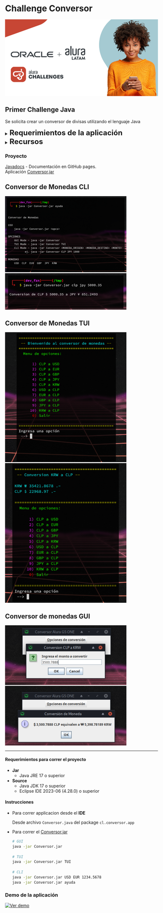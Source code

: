 # Challenge Conversor

![img](./media/alura_challenge.png)

## Primer Challenge Java

Se solicita crear un conversor de divisas utilizando el lenguaje Java

<details>
<summary><b><font size="+2">Requerimientos de la aplicación</font></b></summary>

- [x] El convertidor de moneda debe:
  - [x] Convertir de la moneda de tu país a **Dolar**
  - [x] Convertir de la moneda de tu país a **Euros**
  - [x] Convertir de la moneda de tu país a **Libras Esterlinas**
  - [x] Convertir de la moneda de tu país a **Yen Japonés**
  - [x] Convertir de la moneda de tu país a **Won sul-coreano**
  - [x] Convertir de **Dolar** a la moneda de tu país
  - [x] Convertir de **Euros** a la moneda de tu país
  - [x] Convertir de **Libras Esterlinas** a la moneda de tu país
  - [x] Convertir de **Yen Japonés** a la moneda de tu país
  - [x] Convertir de **Won sul-coreano** a la moneda de tu país
- [ ] **Extra:** Añadir otros tipos de conversiones, ejm. temperatura
- [x] **Menu principal**. Cuadro de dialogo debe permitir al usuario escoger entre
las opciones de conversión, según los requisitos solo es necesario hacer un
conversor de moneda, en caso que desees implementar otras funciones añadir una
opción de menú con otras funciones.
  - [x] Utilice la clase **JOptionPane** de la biblioteca Javax
  - [x] Utilice el método **showInputDialog** como un objeto para presentar más de
  una opción
- [x] **Opciones de monedas**. Cuadro de dialogo debe permitir al usuario escoger
entre las diferentes monedas a la que desea convertir su dinero.
  - [x] Utilice la clase **JOptionPane** de la biblioteca Javax
  - [x] Utilice el método **showInputDialog** como un objeto para presentar
  más de una opción para la conversión
- [x] El **cuadro de dialogo para entrada de usuario** debe permitir al usuario
ingresar el valor o la cantidad de dinero que desea convertir a la moneda escogida
anteriormente, por ejemplo: el usuario ingresará la cantidad de Pesos Colombianos
que quiere convertir a Dólares.  
Este input debe estar validado y no debe aceptar otro tipo de caracteres que no
sean del tipo numéricos.  
Utilice el método **showInputDialog** para que el usuario inserte un valor.
- [x] Si el usuario introduce letras o caracteres especiales y presiona ok **debe
ser mostrado un mensaje apuntando que el valor no es válido**.  
Utilice el método **showMessageDialog** para validar la entrada para que no se
acepten caracteres no numéricos.
- [x] Mostrar al usuario el valor de la conversión realizada.
  - [x] Utilice el método **showMessageDialog** para mostrar el valor de la conversión.
- [x] Utilice el método **showConfirmDialog** para preguntar al usuario si desea
continuar usando el programa presentando las siguientes opciones:
  - [x] **Yes**: Debe llevar nuevamente a nuestro usuario a menu principal para
  escoger una opción de conversión
  - [x] **No**: Debe mostrar un mensaje de "Programa Finalizado"
  - [x] **Cancel**: Debe mostrar un mensaje de "Programa Finalizado"
- [x] Si el usuario selecciona la opción **No** o **Cancel** utilice
**showMessageDialog** para que pueda cerrar el programa. con el mensaje
***"Programa Terminado"***
- [x] **Extra** Personal: Crear 3 versiones de la aplicación, **cli, tui y gui**

</details>

<details>
<summary><b><font size="+2">Recursos</font></b></summary>

- Tablero [Trello](https://trello.com/b/ss84DsE3/g5-challenge-conversor)
- Alura Blog - java.[swing](https://www.aluracursos.com/blog/biblioteca-swing)
- Alura Blog - Eclipse
[WindowBuilder](https://www.aluracursos.com/blog/interfaces-graficas-con-eclipse-windowbuilder)
- Alura YouTube - [enums](https://www.youtube.com/watch?v=EoPvlE85XAQ)
- [JOptionPane](https://docs.oracle.com/en/java/javase/17/docs/api/java.desktop/javax/swing/JOptionPane.html)
Doc

</details>

### Proyecto

[Javadocs](https://devfzn.github.io/Desafio_Conversor/overview-tree.html) -
Documentación en GitHub pages.  
Aplicación [Conversor.jar](./target/Conversor.jar)

## Conversor de Monedas CLI

[<img src="./media/conv_cli_ayuda.png" width="400"/>](./media/conv_cli_ayuda.png)
[<img src="./media/conv_cli_ejm.png" width="400"/>](./media/conv_cli_ejm.png)

## Conversor de Monedas TUI

[<img src="./media/conv_tui_menu.png" width="400"/>](./media/conv_tui_menu.png)
[<img src="./media/conv_tui_ejm.png" width="400"/>](./media/conv_tui_ejm.png)

## Conversor de monedas GUI

[<img src="./media/conv_gui_monto.png" width="400"/>](./media/conv_gui_monto.png)
[<img src="./media/conv_gui_result.png" width="400"/>](./media/conv_gui_result.png)

----

#### Requerimientos para correr el proyecto

- **Jar**
  - Java JRE 17 o superior
- **Source**
  - Java JDK 17 o superior
  - Eclipse IDE 2023-06 (4.28.0) o superior

#### Instrucciones

- Para correr applicacion desde el **IDE**

  Desde archivo `Conversor.java` del package `cl.conversor.app`

- Para correr el [Conversor.jar](./target/Conversor.jar)

  ```sh
  # GUI
  java -jar Conversor.jar

  # TUI
  java -jar Conversor.jar TUI

  # CLI
  java -jar Conversor.jar USD EUR 1234.5678
  java -jar Conversor.jar ayuda
  ```

### Demo de la aplicación

[![Ver demo](https://img.youtube.com/vi/kkegtT6bQTU/hqdefault.jpg)](https://www.youtube.com/embed/kkegtT6bQTU)

